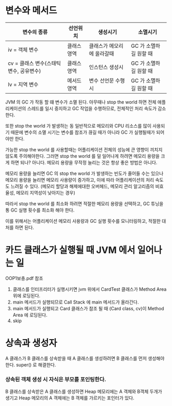 # 변수와 메서드
|변수의 종류 | 선언위치 | 생성시기           | 소멸시기           |
|---|---|----------------|----------------|
|iv = 객체 변수|클래스 영역| 클래스가 메모리에 올라갈때 | GC 가 소멸하길 원할 때 |
|cv = 클래스 변수(스태틱 변수, 공유변수)|클래스 영역 | 인스턴스 생성시       | GC 가 소멸하길 원할 때 |
|lv = 지역 변수|메서드 영역 | 변수 선언문 수행시     | GC 가 소멸하길 원할 때 |

JVM 의 GC 가 작동 할 떄 변수가 소멸 된다.
아무때나 stop the world 하면 전체 애플리케이션의 스레드를 일시 중지하고 GC 작업을 수행하므로,
전체적인 처리 속도가 감소한다.

또한 stop the world 가 발생하는 동 일반적으로 메모리와 CPU 리소스를 많이 사용되기 때문에 
변수의 소멸 시기는 변수를 참조가 끊길 때가 아니라 GC 가 실행될때가 되어야만 한다.

가능한 stop the world 를 사용할때는 어플리케이션 전체의 성능에 큰 영향이 끼치지 않도록 주의해야한다.
그러면 stop the world 를 덜 일어나게 하려면 메모리 용량을 크게 하면 되나?
아니다. 메모리 용량을 무작정 늘리는 것은 항상 좋은 방법은 아니다.

메모리 용량을 늘리면 GC 의 stop the world 가 발생하는 빈도가 줄어들 수는 있으나
메모리 용량을 늘리면 메모리 사용량이 증가하고, 이에 따라 어플리케이션의 처리 속도도 느려질 수 있다.
(메모리 할당과 해제에대한 오버헤드, 메모리 관리 알고리즘의 비효율성, 메모리 지역성이 낮아지는 경우)

따라서 stop the world 를 최소화 하려면 적절한 메모리 용량을 선택하고, GC 튜닝을 통 GC 실행 횟수를 최소화 해야 한다.

이를 위해서는 어플리케이션 메모리 사용량과 GC 실행 횟수를 모니터링하고, 적절한 대처를 하면 된다.

# 카드 클래스가 실행될 때 JVM 에서 일어나는 일
OOP1보충.pdf 참조
1. 클래스를 인터프리터가 실행시키면 jvm 위에서 CardTest 클래스가 Method Area 위에 로딩된다.
2. main 메서드가 실행되므로 Call Stack 에 main 메서드가 올라간다.
3. main 메서드가 실행되고 Card 클래스가 참조 될 때 (Card class, cv)이 Method Area 에 로딩된다.
4. skip

# 상속과 생성자
A 클래스가 B 클래스를 상속받을 때 A 클래스를 생성하려면 B 클래스를 먼저 생성해야한다.
super() 로 해결한다.

### 상속된 객체 생성 시 자식은 부모를 포인팅한다. 
B 클래스를 상속받은 A 클래스를 생성하면 Heap 메모리에는 A 객체와 B객체 두개가 생기고 
Heap 메모리의 A 객체에는 B 객체를 가르키는 포인터가 있다.








